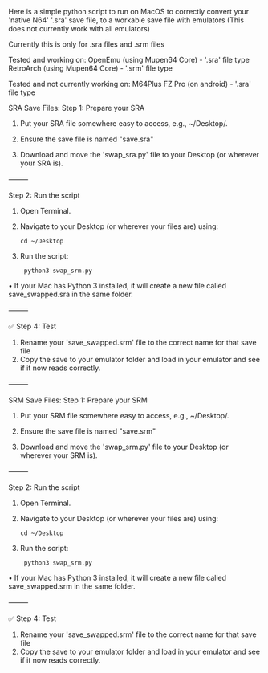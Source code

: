 Here is a simple python script to run on MacOS to correctly convert your 'native N64' '.sra' save file, to a workable save file with emulators
(This does not currently work with all emulators)

Currently this is only for .sra files and .srm files

Tested and working on:
OpenEmu (using Mupen64 Core) - '.sra' file type
RetroArch (using Mupen64 Core) - '.srm' file type

Tested and not currently working on:
M64Plus FZ Pro (on android) - '.sra' file type

SRA Save Files:
Step 1: Prepare your SRA
1.	Put your SRA file somewhere easy to access, e.g., ~/Desktop/.
	
2.	Ensure the save file is named "save.sra"

3.	Download and move the 'swap_sra.py' file to your Desktop (or wherever your SRA is).

⸻

Step 2: Run the script
1.	Open Terminal.
2.	Navigate to your Desktop (or wherever your files are) using:

		cd ~/Desktop

3. Run the script:

		python3 swap_srm.py

•	If your Mac has Python 3 installed, it will create a new file called save_swapped.sra in the same folder.

⸻

✅ Step 4: Test
1. Rename your 'save_swapped.srm' file to the correct name for that save file
2. Copy the save to your emulator folder and load in your emulator and see if it now reads correctly.


⸻


SRM Save Files:
Step 1: Prepare your SRM
1.	Put your SRM file somewhere easy to access, e.g., ~/Desktop/.
	
2.	Ensure the save file is named "save.srm"

3.	Download and move the 'swap_srm.py' file to your Desktop (or wherever your SRM is).

⸻

Step 2: Run the script
1.	Open Terminal.
2.	Navigate to your Desktop (or wherever your files are) using:

		cd ~/Desktop

3. Run the script:

		python3 swap_srm.py

•	If your Mac has Python 3 installed, it will create a new file called save_swapped.srm in the same folder.

⸻

✅ Step 4: Test
1. Rename your 'save_swapped.srm' file to the correct name for that save file
2. Copy the save to your emulator folder and load in your emulator and see if it now reads correctly.
